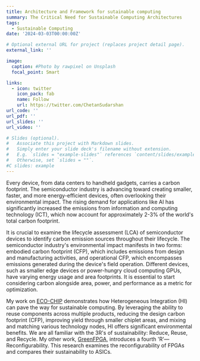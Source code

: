 ```yaml
---
title: Architecture and Framework for sutainable computing
summary: The Critical Need for Sustainable Computing Architectures
tags:
  - Sustainable Computing
date: '2024-03-03T00:00:00Z'

# Optional external URL for project (replaces project detail page).
external_link: ''

image:
  caption: #Photo by rawpixel on Unsplash
  focal_point: Smart

links:
  - icon: twitter
    icon_pack: fab
    name: Follow
    url: https://twitter.com/ChetanSudarshan
url_code: ''
url_pdf: ''
url_slides: ''
url_video: ''

# Slides (optional).
#   Associate this project with Markdown slides.
#   Simply enter your slide deck's filename without extension.
#   E.g. `slides = "example-slides"` references `content/slides/example-slides.md`.
#   Otherwise, set `slides = ""`.
#C slides: example
---
```


Every device, from data centers to handheld gadgets, carries a carbon footprint. The semiconductor industry is advancing toward creating smaller, faster, and more energy-efficient devices, often overlooking their environmental impact. The rising demand for applications like AI has significantly increased the emissions from information and computing technology (ICT), which now account for approximately 2-3% of the world's total carbon footprint.

It is crucial to examine the lifecycle assessment (LCA) of semiconductor devices to identify carbon emission sources throughout their lifecycle. The semiconductor industry's environmental impact manifests in two forms: embodied carbon footprint (CFP), which includes emissions from design and manufacturing activities, and operational CFP, which encompasses emissions generated during the device's field operation. Different devices, such as smaller edge devices or power-hungry cloud computing GPUs, have varying energy usage and area footprints. It is essential to start considering carbon alongside area, power, and performance as a metric for optimization.

My work on [ECO-CHIP](https://chetansudarshan.github.io/publication/ecochip/) demonstrates how Heterogeneous Integration (HI) can pave the way for sustainable computing. By leveraging the ability to reuse components across multiple products, reducing the design carbon footprint (CFP), improving yield through smaller chiplet areas, and mixing and matching various technology nodes, HI offers significant environmental benefits. We are all familiar with the 3R's of sustainability: Reduce, Reuse, and Recycle. My other work, [GreenFPGA](https://chetansudarshan.github.io/publication/greenfpga/), introduces a fourth 'R'—Reconfigurability. This research examines the reconfigurability of FPGAs and compares their sustainability to ASICs.

